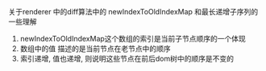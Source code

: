 关于renderer 中的diff算法中的 newIndexToOldIndexMap 和最长递增子序列的一些理解
1. newIndexToOldIndexMap这个数组的索引是当前子节点顺序的一个体现
2. 数组中的值 描述的是当前节点在老节点中的顺序
3. 索引递增, 值也递增, 则说明这些节点在前后dom树中的顺序是不变的

